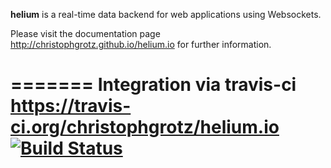**helium** is a real-time data backend for web applications using Websockets.

Please visit the documentation page http://christophgrotz.github.io/helium.io for further information.




=======
Integration via travis-ci https://travis-ci.org/christophgrotz/helium.io
[![Build Status](https://travis-ci.org/christophgrotz/helium.io.png?branch=master)](https://travis-ci.org/christophgrotz/helium.io)
=======